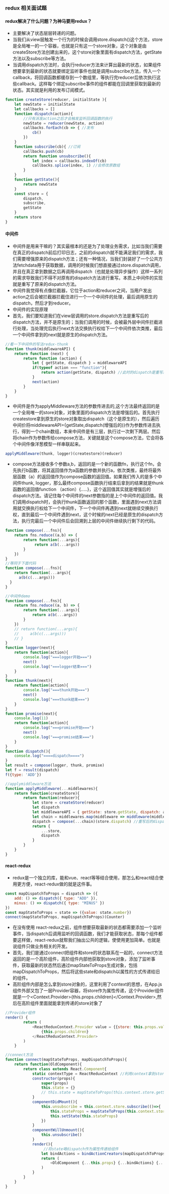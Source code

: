 ### redux 相关面试题

#### redux解决了什么问题？为神马要用redux？

- 主要解决了状态层层转递的问题。
- 当我们从view层触发一个行为的时候会调用store.dispatch()这个方法，store是全局唯一的一个容器，也就是只有这一个store对象，这个对象是由createStore方法创建出来的，这个store对象里面有dispatch方法，getState方法以及subscribe等方法。
- 当调用dispatch方法时，会执行reducer方法来计算出最新的状态，如果组件想要拿到最新的状态就要绑定监听事件也就是调用subscribe方法，传入一个callback，将回调函数都缓存到一个数组里，等执行完reducer后依次执行这些callback。这样每个绑定subscribe事件的组件都能在回调里获取到最新的状态。其实就是利用的发布订阅模式。
```js
function createStore(reducer, initialState ){
    let newState = initialState
    let callbacks = []
    function dispatch(action){
        //只有派发action之后才会触发监听回调函数的执行
        newState = reducer(newState, action)
        callbacks.forEach(cb => { //发布
            cb()
        })
    }
    function subscribe(cb){ //订阅
        callbacks.push(cb)
        return function unsubscribe(){
            let index = callbacks.indexOf(cb)
            callbacks.splice(index, 1) //会修改原数组
        }
    }
    function getState(){
        return newState
    }
    const store = {
        dispatch,
        subscribe,
        getState
    }
    return store
}
```
#### 中间件

- 中间件是用来干嘛的？其实最根本的还是为了处理业务需求，比如当我们需要在真正的dispatch前后打印日志，之前的dispatch就不能满足我们的需求，我们需要增强原来的dispatch方法；还有一种情况，当我们封装好了一个公共方法fetchdata用于获取数据，调用的时候我们想直接通过store.dispatch调用，并且在真正拿到数据之后再调用dispatch（也就是处理异步操作）这样一系列的需求导致我们不得不对原有的dispatch方法进行重写。本质上中间件的实现就是重写了原来的dispatch方法。
- 中间件我觉得有点像拦截器，它位于action和reducer之间，当用户发出action之后会被拦截器拦截住进行一个一个中间件的处理，最后调用原生的dispatch，然后才到reducer。
- 中间件的实现原理
- 首先，我们要知道我们在view层调用的store.dispatch方法是重写后的dispatch方法，并不是原生的；当我们调用的时候，会被最外层中间件拦截进行处理，当处理完后执行next方法交换执行权给下一个中间件依次类推，最后一个中间件拿到的next就是原生的dispatch方法。
```js
//看一下中间件的写法redux-thunk
function thunk(middlewareAPI) {
    return function (next) {
        return function (action) {
            let { getState, dispatch } = middlewareAPI
            if(typeof action === "function"){
                return action(getState, dispatch) //此时的dispatch是重写后的
            }
            next(action)
        }
    }
}
```
- 中间件是作为applyMiddleware方法的参数传进去的,这个方法最终返回的是一个全局唯一的store对象，对象里面的dispatch方法是增强后的。首先执行createstore拿到原生的store对象取出dispatch（这个是原生的），然后遍历中间价将middlewareAPI={getState,dispatch(增强后的)}作为参数传进去执行，得到一个chain数组，本来中间件是有三层，执行过一次剩下两层。然后将chain作为参数传给compose方法，关键就是这个compose方法，它会将各个中间件像洋葱模型一样串联起来。
```js
applyMiddleware(thunk, logger)(createstore)(reducer)
```
- compose方法接收多个参数a,b，返回的是一个新的函数fn，执行这个fn，会先执行b函数，将其返回值作为a函数的参数并执行a，依次类推，最终将最外层函数（a）的返回值作为compose函数的返回值。如果我们传入的是多个中间件thunk, logger，那么最终compose函数执行结束后拿到的结果就是thunk函数的返回值function （action）{.....}，这个返回值其实就是增强后的dispatch方法。请记住每个中间件的next参数指的是上个中间件的返回值。我们调用dispatch时，会执行thunk函数返回的那个函数，里面遇到next方法调用就交换执行权给下一个中间件，下一个中间件再遇到next就继续交换执行权，直到最后一个中间件遇到next，这个时候的next已经是原生的dispatch方法，执行完最后一个中间件后会回溯到上层的中间件继续执行剩下的代码。
```js
function compose(...fns){
    return fns.reduce((a,b) => {
        return function(...args){
             return a(b(...args))
        }
    })
}
//等同于下面代码
function compose(...fns){
    return function(...args){
      a(b(c(...args)))
  }
}
```
```js
//中间件demo
function compose(...fns){
    return fns.reduce((a, b) => {
        return function(...args){
            return a(b(...args))
        }
    })
    // return function(...args){
    //     a(b(c(...args)))
    // }
}
function logger(next){
    return function(action){
        console.log("===logger开始===")
        next()
        console.log("===logger结束===")
    }
}
function thunk(next){
    return function(action){
        console.log("===thunk开始===")
        next()
        console.log("===thunk结束===")
    }
}
function promise(next){
    console.log(11)
    return function(action){
        console.log("===promise开始===")
        next()
        console.log("===promise结束===")
    }
}
function dispatch(){
    console.log("====dispatch====")
}
let result = compose(logger, thunk, promise)
let f = result(dispatch)
f({type: 'ADD'})
```
```js
//applymiddleware方法
function applyMiddleware(...middlewares){
    return function(createStore){
        return function(reducer){
            let store = createStore(reducer)
            let dispatch
            let middlewareAPI = { getState: store.getState, dispatch: action => dispatch(action)}
            let chain = middlewares.map(middleware => middleware(middlewareAPI))
            dispatch = compose(...chain)(store.dispatch) //重写后的dispatch
            return {
                ...store,
                dispatch
            }
        }
    }
}
```
#### react-redux

- redux是一个独立的库，能和vue、react等等结合使用，那怎么和react结合使用更方便，react-redux做的就是这件事。
```js
const mapDispatchToProps = dispatch => ({
    add: () => dispatch({ type: "ADD" }),
    minus: () => dispatch({ type: "MINUS" })
})
const mapStateToProps = state => ({value: state.number})
connect(mapStateToProps, mapDispatchToProps)(Counter)
```
- 在没有使用 react-redux之前，组件想要获取最新的状态都需要添加一个监听事件，当dispatch后调用监听的回调函数，我们才能获取状态，那每个组件都要这样做，react-redux就帮我们抽出公共的逻辑，使使用更加简单。也就是说组件只做业务相关的开发。
- 首先，我们是通过connect把组件和store的状态联系在一起的，connect方法返回的是一个高阶组件，高阶组件内部他获取到store对象，添加了监听事件，获取最新的状态然后通过mapStateToProps生成对象，包括mapDispatchToProps，然后将这些state和dispatch以属性的方式传递给旧的组件。
- 高阶组件内部是怎么拿到store对象的，这里利用了context的思想，在App.js组件外部又包了一层Provider容器，将store作为属性传递，这个Provider组件就是一个<Context.Provider>{this.props.children}</Context.Provider>,然后在高阶组件里面就能拿到传递的store对象了
```js
//Provider组件
render() {
        return (
            <ReactReduxContext.Provider value = {{store: this.props.value}}>
                {this.props.children}
            </ReactReduxContext.Provider>
        )
    }
```
```js
//connect方法
function connect(mapStateToProps, mapDispatchToProps){
    return function(OldComponent){
        return class extends React.Component{
            static contextType = ReactReduxContext //利用context拿到store对象
            constructor(props){
                super(props)
                this.state = {}
                // this.state = mapStateToProps(this.context.store.getState())
            }
            componentDidMount(){
                this.unsubscribe = this.context.store.subscribe(()=>{
                    this.stateProps = mapStateToProps(this.context.store.getState())
                    this.setState(this.stateProps)
                })
            }
            componentWillUnmount(){
                this.unsubscribe()
            }
            render(){
                 //将state喝dispatch作为属性传递给组件
                let bindActions = bindActionCreators(mapDispatchToProps, this.context.store.dispatch)
                return (
                    <OldComponent {...this.props} {...bindActions} {...this.stateProps}/>
                )
            }
        }
    }
}
```
